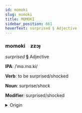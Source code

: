 ```yaml
---
id: momoki
slug: momoki
title: MOMOKİ
sidebar_position: 661
hoverText: surprised § Adjective
---
```


### momoki&emsp;<span kind="abugida">ƶƶɔɟ</span>

*surprised* **§** Adjective

**IPA**: /ˈmɑ.mɑ.ki/

**Verb**: to be surprised/shocked

**Noun**: surprise/shock

**Modifier**: surprised/shocked

<details>
    <summary>Origin</summary>
    Hausa mamaki /màː.máː.kìː/<br/>
    <em>Afroasiatic Language Family</em>
</details>
